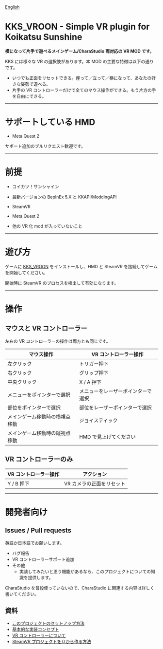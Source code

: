 [English](README.md)

# KKS_VROON - Simple VR plugin for Koikatsu Sunshine
**横になって片手で遊べるメインゲーム/CharaStudio 両対応の VR MOD です。**

KKS には様々な VR の選択肢があります。本 MOD の主要な特徴は以下の通りです。

- いつでも正面をリセットできる。座って／立って／横になって、あなたの好きな姿勢で遊べる。
- 片手の VR コントローラーだけで全てのマウス操作ができる。もう片方の手を自由にできる。

----

# サポートしている HMD
- Meta Quest 2

サポート追加のプルリクエスト歓迎です。

----

# 前提
- コイカツ！サンシャイン
- 最新バージョンの BepInEx 5.X と KKAPI/ModdingAPI
- SteamVR
- Meta Quest 2

- 他の VR 化 mod が入っていないこと

----

# 遊び方
ゲームに [KKS_VROON](https://github.com/toydev/KKS_VROON/releases) をインストールし、HMD と SteamVR を接続してゲームを開始してください。

開始時に SteamVR のプロセスを検出して有効になります。

----

# 操作
## マウスと VR コントローラー
左右の VR コントローラーの操作は両方とも同じです。

|マウス操作|VR コントローラー操作|
|----|----|
|左クリック|トリガー押下|
|右クリック|グリップ押下|
|中央クリック|X / A 押下|
|メニューをポインターで選択|メニューをレーザーポインターで選択|
|部位をポインターで選択|部位をレーザーポインターで選択|
|メインゲーム移動時の横視点移動|ジョイスティック|
|メインゲーム移動時の縦視点移動|HMD で見上げてください|

## VR コントローラーのみ
|VR コントローラー操作|アクション|
|----|----|
|Y / B 押下|VR カメラの正面をリセット|

----

# 開発者向け
## Issues / Pull requests
英語か日本語でお願いします。

- バグ報告
- VR コントローラーサポート追加
- その他
  - 実装してみたいと思う機能があるなら、このプロジェクトについての知識を提供します。

CharaStudio を普段使っていないので、CharaStudio に関連する内容は詳しく書いてください。

## 資料
- [このプロジェクトのセットアップ方法](/docs/project/HOW_TO_CREATE_STEAMVR_PROJECT.md)
- [基本的な実装コンセプト](/docs/project/BASIC_IMPLEMENTATION_CONCEPTS.md)
- [VR コントローラーについて](/docs/project/ABOUT_VR_CONTROLLER.md)
- [SteamVR プロジェクトを０から作る方法](/docs/project/HOW_TO_CREATE_STEAMVR_PROJECT.md)
